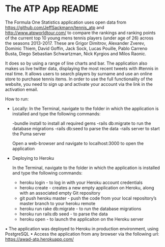 # The ATP App README

The Formula One Statistics application uses open data from https://github.com/JeffSackmann/tennis_atp and  http://www.atpworldtour.com/ to
compare the rankings and ranking points of the current top 10 young mens tennis players (under age of 26) across the seasons 2013-2017. These are Grigor Dimitrov, Alexander Zverev, Dominic Thiem, David Goffin, Jack Sock, Lucas Pouille, Pablo Carreno Busta, Diego Sebastian Schwartzman, Nick Kyrgios and Milos Raonic.  

It does so by using
a range of line charts and bar. The application also makes us live twitter data, displaying the most recent tweets with #tennis in real time. It allows users to search players by surname and use an online store to purchase tennis items. In order to use the full functionality of the website, you need to sign up and activate your account via the link in the activation email. 

How to run:

- Locally:
    In the Terminal, navigate to the folder in which the application is installed and type the following commands:
    
    -bundle install to install all required gems
	-rails db:migrate to run the database migrations
	-rails db:seed to parse the data
	-rails server to start the Puma server
	
   Open a web-browser and navigate to localhost:3000 to open the application

- Deploying to Heroku
 
 	In the Terminal, navigate to the folder in which the application is installed and type the following commands:

 	- heroku login - to log in with your Heroku account credentials
 	- heroku create - creates a new empty application on Heroku, along with an associated empty Git repository
 	- git push heroku master - push the code from your local repository’s master branch to your heroku remote
 	- heroku run rake db:migrate - to run the database migrations
 	- heroku run rails:db seed - to parse the data
 	- heroku open - to launch the applicaiton on the Heroku server

•	The application was deployed to Heroku in production environment, using PostgreSQL
•	Access the application from any browser via the following url: https://awad-atp.herokuapp.com/